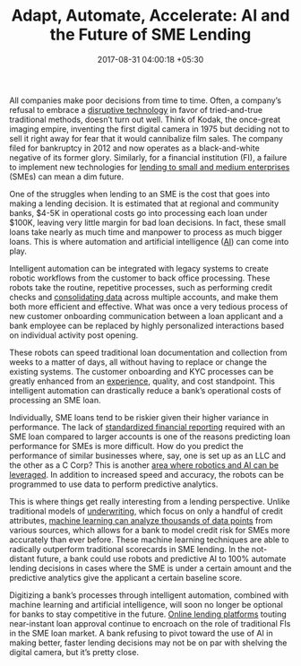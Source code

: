 ﻿---
title: 'Adapt, Automate, Accelerate: AI and the Future of SME Lending'
date: 2017-08-31 04:00:18 +05:30
categories:
- Artificial Intelligence
- Enabling Technologies
- Fintech
- Insights
- Lending
tags:
- Artificial Intelligence
- Enabling Technologies
- artificial intelligence
- Asia
- Europe
- insights
- lending
- sme
- US
layout: post
type: post
status: publish
category:
- Enabling Technologies
- Lending
- Artificial Intelligence
- Fintech
- Insights
Markets:
- Artificial Intelligence
- Enabling Technologies
- artificial intelligence
- Asia
- Europe
- insights
- lending
- sme
- US
Person: Justin Adams
---

<p>All companies make poor decisions from time to time. Often, a company’s refusal to embrace a <a href="https://letstalkpayments.com/an-overview-of-blockchain-technology/">disruptive technology</a> in favor of tried-and-true traditional methods, doesn’t turn out well. Think of Kodak, the once-great imaging empire, inventing the first digital camera in 1975 but deciding not to sell it right away for fear that it would cannibalize film sales. The company filed for bankruptcy in 2012 and now operates as a black-and-white negative of its former glory. Similarly, for a financial institution (FI), a failure to implement new technologies for <a href="https://letstalkpayments.com/fintechs-offer-fast-cheap-credit-to-entrepreneurs-smes-brazil/">lending to small and medium enterprises</a> (SMEs) can mean a dim future.</p>
<p>One of the struggles when lending to an SME is the cost that goes into making a lending decision. It is estimated that at regional and community banks, $4-5K in operational costs go into processing each loan under $100K, leaving very little margin for bad loan decisions. In fact, these small loans take nearly as much time and manpower to process as much bigger loans. This is where automation and artificial intelligence (<a href="https://letstalkpayments.com/medici-now-finn-ai/">AI</a>) can come into play.</p>
<p>Intelligent automation can be integrated with legacy systems to create robotic workflows from the customer to back office processing. These robots take the routine, repetitive processes, such as performing credit checks and <a href="https://letstalkpayments.com/top-banking-apis-enabling-access-to-aggregated-rich-financial-data/">consolidating data</a> across multiple accounts, and make them both more efficient and effective. What was once a very tedious process of new customer onboarding communication between a loan applicant and a bank employee can be replaced by highly personalized interactions based on individual activity post opening.</p>
<p>These robots can speed traditional loan documentation and collection from weeks to a matter of days, all without having to replace or change the existing systems. The customer onboarding and KYC processes can be greatly enhanced from an <a href="https://letstalkpayments.com/customer-experience-as-a-competitive-advantage-in-banking/">experience</a>, quality, and cost standpoint. This intelligent automation can drastically reduce a bank’s operational costs of processing an SME loan.</p>
<p>Individually, SME loans tend to be riskier given their higher variance in performance. The lack of <a href="https://letstalkpayments.com/rise-of-regtech/">standardized financial reporting</a> required with an SME loan compared to larger accounts is one of the reasons predicting loan performance for SMEs is more difficult. How do you predict the performance of similar businesses where, say, one is set up as an LLC and the other as a C Corp? This is another <a href="https://letstalkpayments.com/8-industries-that-ai-will-change-forever/">area where robotics and AI can be leveraged</a>. In addition to increased speed and accuracy, the robots can be programmed to use data to perform predictive analytics.</p>
<p>This is where things get really interesting from a lending perspective. Unlike traditional models of <a href="https://letstalkpayments.com/the-role-of-sensory-technology-in-underwriting/">underwriting</a>, which focus on only a handful of credit attributes, <a href="https://letstalkpayments.com/how-is-big-data-analytics-being-leveraged-across-fintech/">machine learning can analyze thousands of data points</a> from various sources, which allows for a bank to model credit risk for SMEs more accurately than ever before. These machine learning techniques are able to radically outperform traditional scorecards in SME lending. In the not-distant future, a bank could use robots and predictive AI to 100% automate lending decisions in cases where the SME is under a certain amount and the predictive analytics give the applicant a certain baseline score.</p>
<p>Digitizing a bank’s processes through intelligent automation, combined with machine learning and artificial intelligence, will soon no longer be optional for banks to stay competitive in the future. <a href="https://letstalkpayments.com/online-lending-for-students-on-the-rise/">Online lending platforms</a> touting near-instant loan approval continue to encroach on the role of traditional FIs in the SME loan market. A bank refusing to pivot toward the use of AI in making better, faster lending decisions may not be on par with shelving the digital camera, but it’s pretty close. </p>
